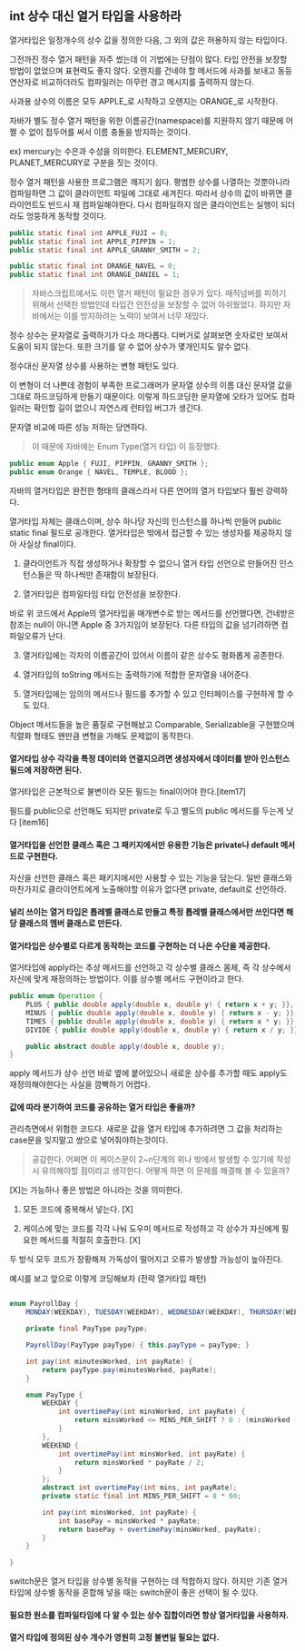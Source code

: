 ## int 상수 대신 열거 타입을 사용하라

열거타입은 일정개수의 상수 값을 정의한 다음, 그 외의 값은 허용하지 않는 타입이다.

그전까진 정수 열거 패턴을 자주 썼는데 이 기법에는 단점이 많다. 타입 안전을 보장할 방법이 없었으며 표현력도 좋지 않다. 오렌지를 건네야 할 메서드에 사과를 보내고
동등 연산자로 비교하더라도 컴파일러는 아무런 경고 메시지를 출력하지 않는다.

사과용 상수의 이름은 모두 APPLE_로 시작하고 오렌지는 ORANGE_로 시작한다.

자바가 별도 정수 열거 패턴을 위한 이름공간(namespace)를 지원하지 않기 때문에 어쩔 수 없이 접두어를 써서 이름 충돌을 방지하는 것이다.

ex) mercury는 수은과 수성을 의미한다. ELEMENT_MERCURY, PLANET_MERCURY로 구분을 짓는 것이다.

정수 열거 패턴을 사용한 프로그램은 깨지기 쉽다. 평범한 상수를 나열하는 것뿐아니라 컴파일하면 그 값이 클라이언트 파일에 그대로 새겨진다.
따라서 상수의 값이 바뀌면 클라이언트도 반드시 재 컴파일해야한다. 다시 컴파일하지 않은 클라이언트는 실행이 되더라도 엉뚱하게 동작할 것이다.

```java
public static final int APPLE_FUJI = 0;
public static final int APPLE_PIPPIN = 1;
public static final int APPLE_GRANNY_SMITH = 2;

public static final int ORANGE_NAVEL = 0;
public static final int ORANGE_DANIEL = 1;

```

> 자바스크립트에서도 이런 열거 패턴이 필요한 경우가 있다. 매직넘버를 피하기 위해서 선택한 방법인데 타입간 안전성을 보장할 수 없어 아쉬웠었다. 하지만 자바에서는 이를 방지하려는 노력이 보여서 너무 재밌다.

정수 상수는 문자열로 출력하기가 다소 까다롭다. 디버거로 살펴보면 숫자로만 보여서 도움이 되지 않는다. 또한 크기를 알 수 없어 상수가 몇개인지도 알수 없다.

정수대신 문자열 상수를 사용하는 변형 패턴도 있다.

이 변형이 더 나쁜데 경험이 부족한 프로그래머가 문자열 상수의 이름 대신 문자열 값을 그대로 하드코딩하게 만들기 때문이다. 이렇게 하드코딩한 문자열에 오타가 있어도 컴파일러는 확인할 길이 없으니 자연스레 런타임 버그가 생긴다.

문자열 비교에 따른 성능 저하는 당연하다.

> 이 때문에 자바에는 Enum Type(열거 타입) 이 등장했다.

```java
public enum Apple { FUJI, PIPPIN, GRANNY_SMITH };
public enum Orange { NAVEL, TEMPLE, BLOOD };
```

자바의 열거타입은 완전한 형태의 클래스라서 다른 언어의 열거 타입보다 훨씬 강력하다.

열거타입 자체는 클래스이며, 상수 하나당 자신의 인스턴스를 하나씩 만들어 public static final 필드로 공개한다. 열거타입은 밖에서 접근할 수 있는 생성자를 제공하지 않아 사실상 final이다.

1. 클라이언트가 직접 생성하거나 확장할 수 없으니 열거 타입 선언으로 만들어진 인스턴스들은 딱 하나씩만 존재함이 보장된다.

2. 열거타입은 컴파일타임 타입 안전성을 보장한다. 

바로 위 코드에서 Apple의 열거타입을 매개변수로 받는 메서드를 선언했다면, 건네받은 참조는 null이 아니면 Apple 중 3가지임이 보장된다. 다른 타입의 값을 넘기려하면 컴파일오류가 난다.

3. 열거타입에는 각자의 이름공간이 있어서 이름이 같은 상수도 평화롭게 공존한다.

4. 열거타입의 toString 메서드는 출력하기에 적합한 문자열을 내어준다.

5. 열거타입에는 임의의 메서드나 필드를 추가할 수 있고 인터페이스를 구현하게 할 수도 있다.

Object 메서드들을 높은 품질로 구현해놨고 Comparable, Serializable을 구현했으며 직렬화 형태도 왠만큼 변형을 가해도 문제없이 동작한다.

#### 열거타입 상수 각각을 특정 데이터와 연결지으려면 생성자에서 데이터를 받아 인스턴스 필드에 저장하면 된다.

열거타입은 근본적으로 불변이라 모든 필드는 final이어야 한다.[item17]

필드를 public으로 선언해도 되지만 private로 두고 별도의 public 메서드를 두는게 낫다 [item16]

#### 열거타입을 선언한 클래스 혹은 그 패키지에서만 유용한 기능은 private나 default 메서드로 구현한다.

자신을 선언한 클래스 혹은 패키지에서만 사용할 수 있는 기능을 담는다. 일반 클래스와 마찬가지로 클라이언트에게 노출해야할 이유가 없다면 private, default로 선언하라.

#### 널리 쓰이는 열거 타입은 톱레벨 클래스로 만들고 특정 톱레벨 클래스에서만 쓰인다면 해당 클래스의 멤버 클래스로 만든다.

#### 열거타입은 상수별로 다르게 동작하는 코드를 구현하는 더 나은 수단을 제공한다.

열거타입에 apply라는 추상 메서드를 선언하고 각 상수별 클래스 몸체, 즉 각 상수에서 자신에 맞게 재정의하는 방법이다. 이를 상수별 메서드 구현이라고 한다.

```java
public enum Operation {
    PLUS { public double apply(double x, double y) { return x + y; }},
    MINUS { public double apply(double x, double y) { return x - y; }},
    TIMES { public double apply(double x, double y) { return x * y; }},
    DIVIDE { public double apply(double x, double y) { return x / y; }},

    public abstract double apply(double x, double y);
}
```

apply 메서드가 상수 선언 바로 옆에 붙어있으니 새로운 상수를 추가할 때도 apply도 재정의해야한다는 사실을 깜빡하기 어렵다.

#### 값에 따라 분기하여 코드를 공유하는 열거 타입은 좋을까?

관리측면에서 위험한 코드다. 새로운 값을 열거 타입에 추가하려면 그 값을 처리하는 case문을 잊지말고 쌍으로 넣어줘야하는것이다.
> 공감한다. 어쩌면 이 케이스문이 2~n단계의 위나 밖에서 발생할 수 있기에 작성시 유의해야할 점이라고 생각한다. 어떻게 하면 이 문제를 해결해 볼 수 있을까?

[X]는 가능하나 좋은 방법은 아니라는 것을 의미한다.

1. 모든 코드에 중복해서 넣는다. [X]

2. 케이스에 맞는 코드를 각각 나눠 도우미 메서드로 작성하고 각 상수가 자신에게 필요한 메서드를 적절히 호출한다. [X]

두 방식 모두 코드가 장황해져 가독성이 떨어지고 오류가 발생할 가능성이 높아진다.

예시를 보고 앞으로 이렇게 코딩해보자 (전략 열거타입 패턴)

```java

enum PayrollDay {
    MONDAY(WEEKDAY), TUESDAY(WEEKDAY), WEDNESDAY(WEEKDAY), THURSDAY(WEEKDAY), FRIDAY(WEEKDAY), SATURDAY(WEEKEND), SUNDAY(WEEKEND);

    private final PayType payType;

    PayrollDay(PayType payType) { this.payType = payType; }

    int pay(int minutesWorked, int payRate) {
        return payType.pay(minutesWorked, payRate);
    }

    enum PayType {
        WEEKDAY {
            int overtimePay(int minsWorked, int payRate) {
                return minsWorked <= MINS_PER_SHIFT ? 0 : (minsWorked - MINS_PER_SHIFT) * payRate / 2;
            }
        },
        WEEKEND {
            int overtimePay(int minsWorked, int payRate) {
                return minsWorked * payRate / 2;
            }
        };
        abstract int overtimePay(int mins, int payRate);
        private static final int MINS_PER_SHIFT = 8 * 60;

        int pay(int minsWorked, int payRate) {
            int basePay = minsWorked * payRate;
            return basePay + overtimePay(minsWorked, payRate);
        }
    }

}

```

switch문은 열거 타입을 상수별 동작을 구현하는 데 적합하지 않다. 하지만 기존 열거 타입에 상수별 동작을 혼합해 넣을 때는 switch문이 좋은 선택이 될 수 있다.

#### 필요한 원소를 컴파일타임에 다 알 수 있는 상수 집합이라면 항상 열거타입을 사용하자.

#### 열거 타입에 정의된 상수 개수가 영원히 고정 불변일 필요는 없다.

